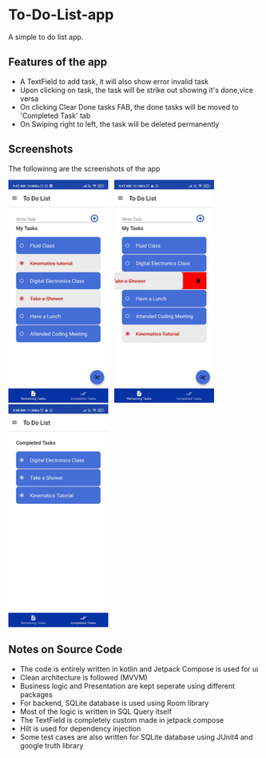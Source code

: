 # To-Do-List-app
<p>A simple to do list app.</p>
<h2>Features of the app</h2>
<ul>
<li>A TextField to add task, it will also show error invalid task</li>
<li>Upon clicking on task, the task will be strike out showing it's done,vice versa</li>
<li>On clicking Clear Done tasks FAB, the done tasks will be moved to 'Completed Task' tab</li>
<li>On Swiping right to left, the task will be deleted permanently</li>
</ul>
<h2>Screenshots</h2>
<p>The followinng are the screenshots of the app</p>
<div>
<img src="Screenshots/a.jpg" width="200"> &nbsp; <img src="Screenshots/b.jpg" width = "200">
  &nbsp; <img src="Screenshots/c.jpg" width = "200">
</div>
<div>
  <h2>Notes on Source Code</h2>
  <ul>
    <li>The code is entirely written in kotlin and Jetpack Compose is used for ui</li>
    <li>Clean architecture is followed (MVVM)</li>
    <li>Business logic and Presentation are kept seperate using different packages</li>
    <li>For backend, SQLite database is used using Room library</li>
    <li>Most of the logic is written in SQL Query itself</li>
    <li>The TextField is completely custom made in jetpack compose</li>
    <li>Hilt is used for dependency injection</li>
    <li>Some test cases are also written for SQLite database using JUnit4 and google truth library</li>
  </ul>
  </div>


